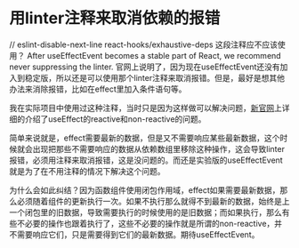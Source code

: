 # 用linter注释来取消依赖的报错

// eslint-disable-next-line react-hooks/exhaustive-deps
这段注释应不应该使用？
After useEffectEvent becomes a stable part of React, we recommend never suppressing the linter.
官网上说明了，因为现在useEffectEvent还没有加入到稳定版，所以还是可以使用那个linter注释来取消报错。但是，最好是想其他办法来消除报错，比如在effect里加入条件语句等。

我在实际项目中使用过这种注释，当时只是因为这样做可以解决问题，[新官网](https://react.dev/learn/separating-events-from-effects)上详细的介绍了useEffect的reactive和non-reactive的问题。

简单来说就是，effect需要最新的数据，但是又不需要响应某些最新数据，这个时候就会出现把那些不需要响应的数据从依赖数组里移除这种操作，这会导致linter报错，必须用注释来取消报错，这是没问题的。而还是实验版的useEffectEvent就是为了在不用注释的情况下解决这个问题。

为什么会如此纠结？因为函数组件使用闭包作用域，effect如果需要最新数据，那么必须随着组件的更新执行一次。如果不执行那么就得不到最新的数据，始终是上一个闭包里的旧数据，导致需要执行的时候使用的是旧数据；而如果执行，那么有些不必要的操作也跟着执行了，这些不必要的操作就是所谓的non-reactive，并不需要响应它们，只是需要得到它们的最新数据。期待useEffectEvent。
